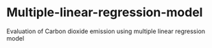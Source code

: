 # Multiple-linear-regression-model
Evaluation of Carbon dioxide emission using multiple linear regression model
